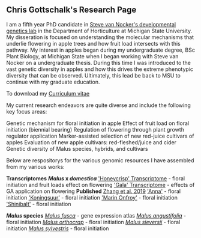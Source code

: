 ## Chris Gottschalk's Research Page

I am a fifth year PhD candidate in [Steve van Nocker's developmental genetics lab](https://www.canr.msu.edu/people/dr_steve_van_nocker) in the Department of Horticulture at Michigan State University. My disseration is focused on understanding the molecular mechanisms that underlie flowering in apple trees and how fruit load intersects with this pathway. My interest in apples began during my undergraduate degree, BSc Plant Biology, at Michigan State when I began working with Steve van Nocker on a undergraduate thesis. During this time I was introduced to the vast genetic diversity in apples and how this drives the extreme phenotypic diversity that can be observed. Ultimately, this lead be back to MSU to continue with my graduate education.

To download my [Curriculum vitae]()

My current research endeavors are quite diverse and include the following key focus areas:

Genetic mechanism for floral initiation in apple
Effect of fruit load on floral initiation (biennial bearing)
Regulation of flowering through plant growth regulator application
Marker-assisted selection of new red-juice cultivars of apples
Evaluation of new apple cultivars: red-fleshed/juice and cider
Genetic diversity of Malus species, hybrids, and cultivars

Below are respositorys for the various genomic resources I have assembled from my various works:

**Transcriptomes**
**_Malus_ x _domestica_** 
['Honeycrisp' Transcriptome]() - floral initiation and fruit loads effect on flowering
['Gala' Transcriptome]() - effects of GA application on flowering **Published** [Zhang et al. 2019](https://bmcgenomics.biomedcentral.com/articles/10.1186/s12864-019-6090-6)
['Anna']() - floral initiation
['Koningsuur']() - floral initiation
['Marin Onfroy']() - floral initiation
['Shinibalt']() - floral initiation

**_Malus_ species**
[_Malus fusca_]() - gene expression atlas
[_Malus angustifolia_]() - floral initiation
[_Malus orthocrap_]() - floral initiation
[_Malus sieversii_]() - floral initiation
[_Malus sylvestris_]() - floral initiation


